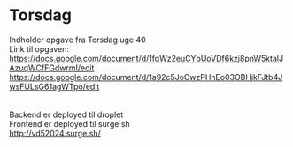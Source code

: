 # Torsdag
Indholder opgave fra Torsdag uge 40 <br>
Link til opgaven: <br>
https://docs.google.com/document/d/1fqWz2euCYbUoVDf6kzj8pnW5ktalJAzuqWCfFGdwrmI/edit <br>
https://docs.google.com/document/d/1a92c5JoCwzPHnEo03OBHjkFJtb4JwsFULsG61agWTpo/edit <br>
<br>
<br>
Backend er deployed til droplet <br>
Frontend er deployed til surge.sh <br>
http://vd52024.surge.sh/
